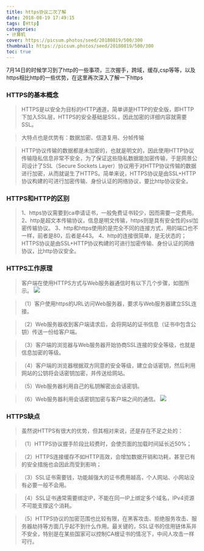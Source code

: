 ```yaml
---
title: https协议二次了解
date: 2018-08-19 17:49:15
tags: [Http]
categories:
- 计算机
cover: https://picsum.photos/seed/20180819/500/300
thumbnail: https://picsum.photos/seed/20180819/500/300
toc: true
---
```

7月14日的时候学习到了http的一些事项，三次握手，跨域，缓存,csp等等，以及https相比http的一些优势，在这里再次深入了解一下https
<!--more-->
### HTTPS的基本概念
>HTTPS是以安全为目标的HTTP通道，简单讲是HTTP的安全版，即HTTP下加入SSL层，HTTPS的安全基础是SSL，因此加密的详细内容就需要SSL。

>大特点也是优势有：数据加密、信道复用、分帧传输

>HTTP协议传输的数据都是未加密的，也就是明文的，因此使用HTTP协议传输隐私信息非常不安全，为了保证这些隐私数据能加密传输，于是网景公司设计了SSL（Secure Sockets Layer）协议用于对HTTP协议传输的数据进行加密，从而就诞生了HTTPS。简单来说，HTTPS协议是由SSL+HTTP协议构建的可进行加密传输、身份认证的网络协议，要比http协议安全。

### HTTPS和HTTP的区别
>1、https协议需要到ca申请证书，一般免费证书较少，因而需要一定费用。
2、http是超文本传输协议，信息是明文传输，https则是具有安全性的ssl加密传输协议。
3、http和https使用的是完全不同的连接方式，用的端口也不一样，前者是80，后者是443。
4、http的连接很简单，是无状态的；HTTPS协议是由SSL+HTTP协议构建的可进行加密传输、身份认证的网络协议，比http协议安全。

### HTTPS工作原理
>客户端在使用HTTPS方式与Web服务器通信时有以下几个步骤，如图所示。
>![](1-150H120343I41.jpg)

>（1）客户使用https的URL访问Web服务器，要求与Web服务器建立SSL连接。

>（2）Web服务器收到客户端请求后，会将网站的证书信息（证书中包含公钥）传送一份给客户端。

>（3）客户端的浏览器与Web服务器开始协商SSL连接的安全等级，也就是信息加密的等级。

>（4）客户端的浏览器根据双方同意的安全等级，建立会话密钥，然后利用网站的公钥将会话密钥加密，并传送给网站。

>（5）Web服务器利用自己的私钥解密出会话密钥。

>（6）Web服务器利用会话密钥加密与客户端之间的通信。
![](2012071410212142.gif)

### HTTPS缺点
>虽然说HTTPS有很大的优势，但其相对来说，还是存在不足之处的：

>（1）HTTPS协议握手阶段比较费时，会使页面的加载时间延长近50%；   

>（2）HTTPS连接缓存不如HTTP高效，会增加数据开销和功耗，甚至已有的安全措施也会因此而受到影响；

>（3）SSL证书需要钱，功能越强大的证书费用越高，个人网站、小网站没有必要一般不会用。

>（4）SSL证书通常需要绑定IP，不能在同一IP上绑定多个域名，IPv4资源不可能支撑这个消耗。

>（5）HTTPS协议的加密范围也比较有限，在黑客攻击、拒绝服务攻击、服务器劫持等方面几乎起不到什么作用。最关键的，SSL证书的信用链体系并不安全，特别是在某些国家可以控制CA根证书的情况下，中间人攻击一样可行。
